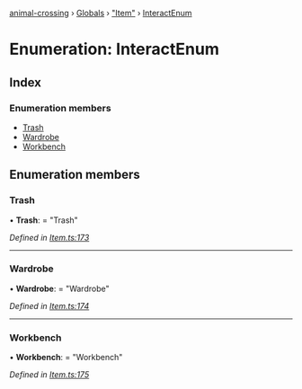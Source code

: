 [animal-crossing](../README.md) › [Globals](../globals.md) › ["Item"](../modules/_item_.md) › [InteractEnum](_item_.interactenum.md)

# Enumeration: InteractEnum

## Index

### Enumeration members

* [Trash](_item_.interactenum.md#trash)
* [Wardrobe](_item_.interactenum.md#wardrobe)
* [Workbench](_item_.interactenum.md#workbench)

## Enumeration members

###  Trash

• **Trash**: = "Trash"

*Defined in [Item.ts:173](https://github.com/Norviah/animal-crossing/blob/a6bd02a/module/types/Item.ts#L173)*

___

###  Wardrobe

• **Wardrobe**: = "Wardrobe"

*Defined in [Item.ts:174](https://github.com/Norviah/animal-crossing/blob/a6bd02a/module/types/Item.ts#L174)*

___

###  Workbench

• **Workbench**: = "Workbench"

*Defined in [Item.ts:175](https://github.com/Norviah/animal-crossing/blob/a6bd02a/module/types/Item.ts#L175)*
